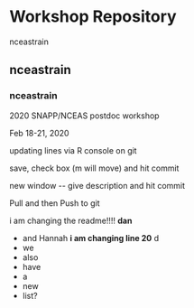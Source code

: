 # Workshop Repository
nceastrain
## nceastrain
### nceastrain

2020 SNAPP/NCEAS postdoc workshop

Feb 18-21, 2020

updating lines via R console on git

save, check box (m will move) and hit commit

new window -- give description and hit commit

Pull and then Push to git

i am changing the readme!!!! **dan**

* and Hannah **i am changing line 20** d 
* we
* also
* have
* a 
* new
* list?
